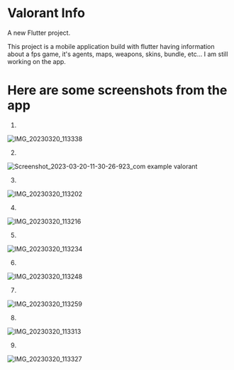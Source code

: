 # Valorant Info

A new Flutter project.

This project is a mobile application build with flutter having information about a fps game, it's agents, maps, weapons, skins, bundle, etc...
I am still working on the app.

# Here are some screenshots from the app

1.
![IMG_20230320_113338](https://user-images.githubusercontent.com/82653687/226260297-7ab11a54-a0ad-46a6-ab8b-5ccdce521435.jpg)

2.
![Screenshot_2023-03-20-11-30-26-923_com example valorant](https://user-images.githubusercontent.com/82653687/226260311-39b5e44c-0271-4f77-846c-8c392e492e9f.jpg)

3.
![IMG_20230320_113202](https://user-images.githubusercontent.com/82653687/226260319-b014051f-5fd6-4439-9756-b7b181c77f35.jpg)

4.
![IMG_20230320_113216](https://user-images.githubusercontent.com/82653687/226260327-1bda5319-de05-4e35-81d5-40100becca75.jpg)

5.
![IMG_20230320_113234](https://user-images.githubusercontent.com/82653687/226260330-5933c95c-f126-4608-8078-5001cb3bf2bc.jpg)

6.
![IMG_20230320_113248](https://user-images.githubusercontent.com/82653687/226260336-994c7c8b-9942-406e-a153-d0e9429513e5.jpg)

7.
![IMG_20230320_113259](https://user-images.githubusercontent.com/82653687/226260341-f181cda9-65ba-44ff-aca5-f1f227f1d504.jpg)

8.
![IMG_20230320_113313](https://user-images.githubusercontent.com/82653687/226260347-cc9487fa-cd1a-429e-b29f-807eeac88e06.jpg)

9.
![IMG_20230320_113327](https://user-images.githubusercontent.com/82653687/226260351-64bc82b8-89a5-4deb-bf9f-131e6e71dbdc.jpg)
